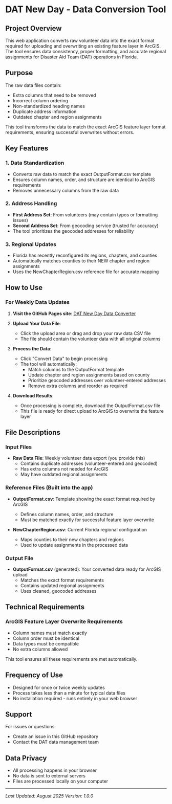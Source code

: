 # DAT New Day - Data Conversion Tool

## Project Overview

This web application converts raw volunteer data into the exact format required for uploading and overwriting an existing feature layer in ArcGIS. The tool ensures data consistency, proper formatting, and accurate regional assignments for Disaster Aid Team (DAT) operations in Florida.

## Purpose

The raw data files contain:
- Extra columns that need to be removed
- Incorrect column ordering
- Non-standardized heading names
- Duplicate address information
- Outdated chapter and region assignments

This tool transforms the data to match the exact ArcGIS feature layer format requirements, ensuring successful overwrites without errors.

## Key Features

### 1. Data Standardization
- Converts raw data to match the exact OutputFormat.csv template
- Ensures column names, order, and structure are identical to ArcGIS requirements
- Removes unnecessary columns from the raw data

### 2. Address Handling
- **First Address Set**: From volunteers (may contain typos or formatting issues)
- **Second Address Set**: From geocoding service (trusted for accuracy)
- The tool prioritizes the geocoded addresses for reliability

### 3. Regional Updates
- Florida has recently reconfigured its regions, chapters, and counties
- Automatically matches counties to their NEW chapter and region assignments
- Uses the NewChapterRegion.csv reference file for accurate mapping

## How to Use

### For Weekly Data Updates

1. **Visit the GitHub Pages site**: [DAT New Day Data Converter](https://franzenjb.github.io/dat-new-day-project/)

2. **Upload Your Data File**:
   - Click the upload area or drag and drop your raw data CSV file
   - The file should contain the volunteer data with all original columns

3. **Process the Data**:
   - Click "Convert Data" to begin processing
   - The tool will automatically:
     - Match columns to the OutputFormat template
     - Update chapter and region assignments based on county
     - Prioritize geocoded addresses over volunteer-entered addresses
     - Remove extra columns and reorder as required

4. **Download Results**:
   - Once processing is complete, download the OutputFormat.csv file
   - This file is ready for direct upload to ArcGIS to overwrite the feature layer

## File Descriptions

### Input Files
- **Raw Data File**: Weekly volunteer data export (you provide this)
  - Contains duplicate addresses (volunteer-entered and geocoded)
  - Has extra columns not needed for ArcGIS
  - May have outdated regional assignments

### Reference Files (Built into the app)
- **OutputFormat.csv**: Template showing the exact format required by ArcGIS
  - Defines column names, order, and structure
  - Must be matched exactly for successful feature layer overwrite

- **NewChapterRegion.csv**: Current Florida regional configuration
  - Maps counties to their new chapters and regions
  - Used to update assignments in the processed data

### Output File
- **OutputFormat.csv** (generated): Your converted data ready for ArcGIS upload
  - Matches the exact format requirements
  - Contains updated regional assignments
  - Uses cleaned, geocoded addresses

## Technical Requirements

### ArcGIS Feature Layer Overwrite Requirements
- Column names must match exactly
- Column order must be identical
- Data types must be compatible
- No extra columns allowed

This tool ensures all these requirements are met automatically.

## Frequency of Use

- Designed for once or twice weekly updates
- Process takes less than a minute for typical data files
- No installation required - runs entirely in your web browser

## Support

For issues or questions:
- Create an issue in this GitHub repository
- Contact the DAT data management team

## Data Privacy

- All processing happens in your browser
- No data is sent to external servers
- Files are processed locally on your computer

---

*Last Updated: August 2025*
*Version: 1.0.0*